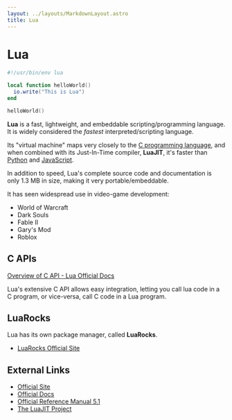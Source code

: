 ```yaml
---
layout: ../layouts/MarkdownLayout.astro
title: Lua
---
```

# Lua
```lua 
#!/usr/bin/env lua 

local function helloWorld()
  io.write("This is Lua")
end

helloWorld()
```
**Lua** is a fast, lightweight, and embeddable scripting/programming language. 
It is widely considered the *fastest* interpreted/scripting language.

Its "virtual machine" maps very closely to the [C programming language](../c), 
and when combined with its Just-In-Time compiler, **LuaJIT**, it's faster than 
[Python](../python) and [JavaScript](../javascript).

In addition to speed, Lua's complete source code and documentation is only 
1.3 MB in size, making it very portable/embeddable.

It has seen widespread use in video-game development:
  - World of Warcraft
  - Dark Souls
  - Fable II 
  - Gary's Mod
  - Roblox

## C APIs
[Overview of C API - Lua Official Docs](http://www.lua.org/pil/24.html)

Lua's extensive C API allows easy integration, letting you call lua code in a C 
program, or vice-versa, call C code in a Lua program.

## LuaRocks
Lua has its own package manager, called **LuaRocks**.
  - [LuaRocks Official Site](https://luarocks.org/)

## External Links
- [Official Site](https://www.lua.org/)
- [Official Docs](https://www.lua.org/docs.html)
- [Official Reference Manual 5.1](https://www.lua.org/manual/5.1/)
- [The LuaJIT Project](https://luajit.org/)
